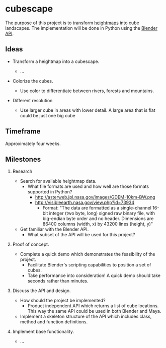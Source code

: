 cubescape
=========

The purpose of this project is to transform [heightmaps][] into cube landscapes.
The implementation will be done in Python using the [Blender API][].

[heightmaps]: https://en.wikipedia.org/wiki/Heightmap
[Blender API]: http://www.blender.org/documentation/250PythonDoc/

Ideas
-----

* Transform a heightmap into a cubescape.
	- ...

* Colorize the cubes.
	- Use color to differentiate between rivers, forests and mountains.

* Different resolution
	- Use larger cube in areas with lower detail. A large area that is flat could be just one big cube

Timeframe
---------

Approximately four weeks.

Milestones
----------

1. Research
	* Search for available heightmap data.
		- What file formats are used and how well are those formats supported in
		  Python?
			* http://asterweb.jpl.nasa.gov/images/GDEM-10km-BW.png
			* http://visibleearth.nasa.gov/view.php?id=73934
				- Format:
				  "The data are formatted as a single-channel 16-bit integer (two
				  byte, long) signed raw binary file, with big-endian byte order and
				  no header. Dimensions are 86400 columns (width, x) by 43200 lines
				  (height, y)"
	* Get familiar with the Blender API.
		- What subset of the API will be used for this project?


2. Proof of concept.
	* Complete a quick demo which demonstrates the feasibility of the project.
		- Facilitate Blender's scripting capabilities to position a set of cubes.
		- Take performance into consideration! A quick demo should take seconds
		  rather than minutes.

3. Discuss the API and design.
	* How should the project be implemented?
		- Product independent API which returns a list of cube locations. This way
		  the same API could be used in both Blender and Maya.
	* Implement a skeleton structure of the API which includes class, method and
	  function definitions.

4. Implement base functionality.
	* ...
